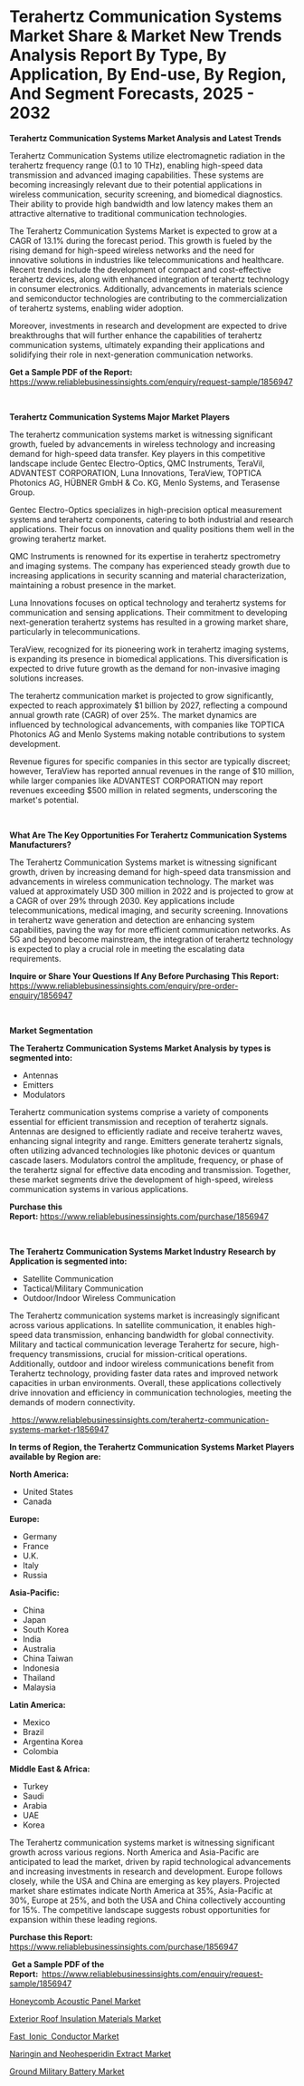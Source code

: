 <p><h1>Terahertz Communication Systems Market Share & Market New Trends Analysis Report By Type, By Application, By End-use, By Region, And Segment Forecasts, 2025 - 2032</h1></p><p><strong>Terahertz Communication Systems Market Analysis and Latest Trends</strong></p>
<p><p>Terahertz Communication Systems utilize electromagnetic radiation in the terahertz frequency range (0.1 to 10 THz), enabling high-speed data transmission and advanced imaging capabilities. These systems are becoming increasingly relevant due to their potential applications in wireless communication, security screening, and biomedical diagnostics. Their ability to provide high bandwidth and low latency makes them an attractive alternative to traditional communication technologies.</p><p>The Terahertz Communication Systems Market is expected to grow at a CAGR of 13.1% during the forecast period. This growth is fueled by the rising demand for high-speed wireless networks and the need for innovative solutions in industries like telecommunications and healthcare. Recent trends include the development of compact and cost-effective terahertz devices, along with enhanced integration of terahertz technology in consumer electronics. Additionally, advancements in materials science and semiconductor technologies are contributing to the commercialization of terahertz systems, enabling wider adoption.</p><p>Moreover, investments in research and development are expected to drive breakthroughs that will further enhance the capabilities of terahertz communication systems, ultimately expanding their applications and solidifying their role in next-generation communication networks.</p></p>
<p><strong>Get a Sample PDF of the Report:&nbsp;</strong> <a href="https://www.reliablebusinessinsights.com/enquiry/request-sample/1856947?utm_campaign=116&utm_medium=2&utm_source=Github&utm_content=ia&utm_term=08012025&utm_id=terahertz-communication-systems">https://www.reliablebusinessinsights.com/enquiry/request-sample/1856947</a></p>
<p>&nbsp;</p>
<p><strong>Terahertz Communication Systems Major Market Players</strong></p>
<p><p>The terahertz communication systems market is witnessing significant growth, fueled by advancements in wireless technology and increasing demand for high-speed data transfer. Key players in this competitive landscape include Gentec Electro-Optics, QMC Instruments, TeraVil, ADVANTEST CORPORATION, Luna Innovations, TeraView, TOPTICA Photonics AG, HÜBNER GmbH & Co. KG, Menlo Systems, and Terasense Group.</p><p>Gentec Electro-Optics specializes in high-precision optical measurement systems and terahertz components, catering to both industrial and research applications. Their focus on innovation and quality positions them well in the growing terahertz market.</p><p>QMC Instruments is renowned for its expertise in terahertz spectrometry and imaging systems. The company has experienced steady growth due to increasing applications in security scanning and material characterization, maintaining a robust presence in the market.</p><p>Luna Innovations focuses on optical technology and terahertz systems for communication and sensing applications. Their commitment to developing next-generation terahertz systems has resulted in a growing market share, particularly in telecommunications.</p><p>TeraView, recognized for its pioneering work in terahertz imaging systems, is expanding its presence in biomedical applications. This diversification is expected to drive future growth as the demand for non-invasive imaging solutions increases.</p><p>The terahertz communication market is projected to grow significantly, expected to reach approximately $1 billion by 2027, reflecting a compound annual growth rate (CAGR) of over 25%. The market dynamics are influenced by technological advancements, with companies like TOPTICA Photonics AG and Menlo Systems making notable contributions to system development.</p><p>Revenue figures for specific companies in this sector are typically discreet; however, TeraView has reported annual revenues in the range of $10 million, while larger companies like ADVANTEST CORPORATION may report revenues exceeding $500 million in related segments, underscoring the market's potential.</p></p>
<p>&nbsp;</p>
<p><strong>What Are The Key Opportunities For Terahertz Communication Systems Manufacturers?</strong></p>
<p><p>The Terahertz Communication Systems market is witnessing significant growth, driven by increasing demand for high-speed data transmission and advancements in wireless communication technology. The market was valued at approximately USD 300 million in 2022 and is projected to grow at a CAGR of over 29% through 2030. Key applications include telecommunications, medical imaging, and security screening. Innovations in terahertz wave generation and detection are enhancing system capabilities, paving the way for more efficient communication networks. As 5G and beyond become mainstream, the integration of terahertz technology is expected to play a crucial role in meeting the escalating data requirements.</p></p>
<p><strong>Inquire or Share Your Questions If Any Before Purchasing This Report:</strong> <a href="https://www.reliablebusinessinsights.com/enquiry/pre-order-enquiry/1856947?utm_campaign=116&utm_medium=2&utm_source=Github&utm_content=ia&utm_term=08012025&utm_id=terahertz-communication-systems">https://www.reliablebusinessinsights.com/enquiry/pre-order-enquiry/1856947</a></p>
<p>&nbsp;</p>
<p><strong>Market Segmentation</strong></p>
<p><strong>The Terahertz Communication Systems Market Analysis by types is segmented into:</strong></p>
<p><ul><li>Antennas</li><li>Emitters</li><li>Modulators</li></ul></p>
<p><p>Terahertz communication systems comprise a variety of components essential for efficient transmission and reception of terahertz signals. Antennas are designed to efficiently radiate and receive terahertz waves, enhancing signal integrity and range. Emitters generate terahertz signals, often utilizing advanced technologies like photonic devices or quantum cascade lasers. Modulators control the amplitude, frequency, or phase of the terahertz signal for effective data encoding and transmission. Together, these market segments drive the development of high-speed, wireless communication systems in various applications.</p></p>
<p><strong>Purchase this Report:&nbsp;</strong><a href="https://www.reliablebusinessinsights.com/purchase/1856947?utm_campaign=116&utm_medium=2&utm_source=Github&utm_content=ia&utm_term=08012025&utm_id=terahertz-communication-systems">https://www.reliablebusinessinsights.com/purchase/1856947</a></p>
<p>&nbsp;</p>
<p><strong>The Terahertz Communication Systems Market Industry Research by Application is segmented into:</strong></p>
<p><ul><li>Satellite Communication</li><li>Tactical/Military Communication</li><li>Outdoor/Indoor Wireless Communication</li></ul></p>
<p><p>The Terahertz communication systems market is increasingly significant across various applications. In satellite communication, it enables high-speed data transmission, enhancing bandwidth for global connectivity. Military and tactical communication leverage Terahertz for secure, high-frequency transmissions, crucial for mission-critical operations. Additionally, outdoor and indoor wireless communications benefit from Terahertz technology, providing faster data rates and improved network capacities in urban environments. Overall, these applications collectively drive innovation and efficiency in communication technologies, meeting the demands of modern connectivity.</p></p>
<p><a href="https://www.reliablebusinessinsights.com/terahertz-communication-systems-market-r1856947?utm_campaign=116&utm_medium=2&utm_source=Github&utm_content=ia&utm_term=08012025&utm_id=terahertz-communication-systems">&nbsp;https://www.reliablebusinessinsights.com/terahertz-communication-systems-market-r1856947</a></p>
<p><strong>In terms of Region, the Terahertz Communication Systems Market Players available by Region are:</strong></p>
<p>
    <p> <strong> North America: </strong>
        <ul>
            <li>United States</li>
            <li>Canada</li>
        </ul>
        </p> 
    <p> <strong> Europe: </strong>
        <ul>
            <li>Germany</li>
            <li>France</li>
            <li>U.K.</li>
            <li>Italy</li>
            <li>Russia</li>
        </ul>
        </p> 
    <p> <strong> Asia-Pacific: </strong>
        <ul>
            <li>China</li>
            <li>Japan</li>
            <li>South Korea</li>
            <li>India</li>
            <li>Australia</li>
            <li>China Taiwan</li>
            <li>Indonesia</li>
            <li>Thailand</li>
            <li>Malaysia</li>
        </ul>
        </p> 
    <p> <strong> Latin America: </strong>
        <ul>
            <li>Mexico</li>
            <li>Brazil</li>
            <li>Argentina Korea</li>
            <li>Colombia</li>
        </ul>
        </p> 
    <p> <strong> Middle East & Africa: </strong>
        <ul>
            <li>Turkey</li>
            <li>Saudi</li>
            <li>Arabia</li>
            <li>UAE</li>
            <li>Korea</li>
        </ul>
    </p>
    </p>
<p><p>The Terahertz communication systems market is witnessing significant growth across various regions. North America and Asia-Pacific are anticipated to lead the market, driven by rapid technological advancements and increasing investments in research and development. Europe follows closely, while the USA and China are emerging as key players. Projected market share estimates indicate North America at 35%, Asia-Pacific at 30%, Europe at 25%, and both the USA and China collectively accounting for 15%. The competitive landscape suggests robust opportunities for expansion within these leading regions.</p></p>
<p><strong>Purchase this Report: </strong><a href="https://www.reliablebusinessinsights.com/purchase/1856947?utm_campaign=116&utm_medium=2&utm_source=Github&utm_content=ia&utm_term=08012025&utm_id=terahertz-communication-systems">https://www.reliablebusinessinsights.com/purchase/1856947</a></p>
<p>&nbsp;<strong>Get a Sample PDF of the Report:&nbsp;&nbsp;</strong><a href="https://www.reliablebusinessinsights.com/enquiry/request-sample/1856947?utm_campaign=116&utm_medium=2&utm_source=Github&utm_content=ia&utm_term=08012025&utm_id=terahertz-communication-systems">https://www.reliablebusinessinsights.com/enquiry/request-sample/1856947</a></p>
<p><strong></strong></p>
<p><p><a href="https://github.com/bensemilia864/Market-Research-Report-List-1/blob/main/honeycomb-acoustic-panel-market.md?utm_campaign=116&utm_medium=2&utm_source=Github&utm_content=ia&utm_term=08012025&utm_id=terahertz-communication-systems">Honeycomb Acoustic Panel Market</a></p><p><a href="https://www.linkedin.com/pulse/size-share-projected-growth-rate-exterior-roof-insulation-cqvsc?utm_campaign=116&utm_medium=2&utm_source=Github&utm_content=ia&utm_term=08012025&utm_id=terahertz-communication-systems">Exterior Roof Insulation Materials Market</a></p><p><a href="https://www.linkedin.com/pulse/fast-ionic-conductor-market-research-report-growth-trends-dfhbc?utm_campaign=116&utm_medium=2&utm_source=Github&utm_content=ia&utm_term=08012025&utm_id=terahertz-communication-systems">Fast Ionic Conductor Market</a></p><p><a href="https://www.linkedin.com/pulse/driving-forces-global-naringin-neohesperidin-extract-market-vckue?utm_campaign=116&utm_medium=2&utm_source=Github&utm_content=ia&utm_term=08012025&utm_id=terahertz-communication-systems">Naringin and Neohesperidin Extract Market</a></p><p><a href="https://github.com/justalichtenberger/Market-Research-Report-List-1/blob/main/ground-military-battery-market.md?utm_campaign=116&utm_medium=2&utm_source=Github&utm_content=ia&utm_term=08012025&utm_id=terahertz-communication-systems">Ground Military Battery Market</a></p></p>